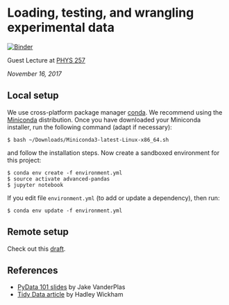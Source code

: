# Loading, testing, and wrangling experimental data

[![Binder](https://mybinder.org/badge.svg)](https://mybinder.org/v2/gh/mkcor/exp-testing/master)

Guest Lecture at [PHYS 257](https://www.mcgill.ca/study/2017-2018/courses/phys-257)

*November 16, 2017*

## Local setup

We use cross-platform package manager [conda](https://conda.io/).
We recommend using the [Miniconda](https://conda.io/miniconda.html)
distribution. Once you have downloaded your Miniconda installer, run
the following command (adapt if necessary):

    $ bash ~/Downloads/Miniconda3-latest-Linux-x86_64.sh

and follow the installation steps. Now create a sandboxed environment
for this project:

    $ conda env create -f environment.yml
    $ source activate advanced-pandas
    $ jupyter notebook

If you edit file `environment.yml` (to add or update a dependency), then
run:

    $ conda env update -f environment.yml

## Remote setup

Check out this
[draft](https://www.authorea.com/users/153798/articles/213273-deploying-computing-environments).

## References

* [PyData 101 slides](https://speakerdeck.com/jakevdp/pydata-101)
by Jake VanderPlas
* [Tidy Data article](https://www.jstatsoft.org/article/view/v059i10/)
by Hadley Wickham
